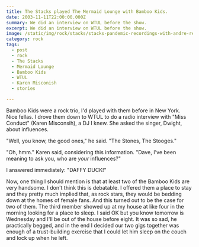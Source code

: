 ```yaml
---
title: The Stacks played The Mermaid Lounge with Bamboo Kids.
date: 2003-11-11T22:00:00.000Z
summary: We did an interview on WTUL before the show.
excerpt: We did an interview on WTUL before the show.
image: /static/img/rock/stacks/stacks-pandemic-recordings-with-andre-red.jpg
category: rock
tags:
  - post
  - rock
  - The Stacks
  - Mermaid Lounge
  - Bamboo Kids
  - WTUL
  - Karen Misconish
  - stories

---
```


Bamboo Kids were a rock trio, I'd played with them before in New York. Nice fellas. I drove them down to WTUL to do a radio interview with "Miss Conduct" (Karen Misconsih), a DJ I knew. She asked the singer, Dwight, about influences.

"Well, you know, the good ones," he said. "The Stones, The Stooges."

"Oh, hmm." Karen said, considering this information. "Dave, I've been meaning to ask you, who are _your_ influences?"

I answered immediately: "DAFFY DUCK!"

Now, one thing I should mention is that at least two of the Bamboo Kids are very handsome. I don't think this is debatable. I offered them a place to stay and they pretty much implied that, as rock stars, they would be bedding down at the homes of female fans. And this turned out to be the case for two of them. The third member showed up at my house at like four in the morning looking for a place to sleep. I said OK but you know tomorrow is Wednesday and I'll be out of the house before eight. It was so sad, he practically begged, and in the end I decided our two gigs together was enough of a trust-building exercise that I could let him sleep on the couch and lock up when he left.

